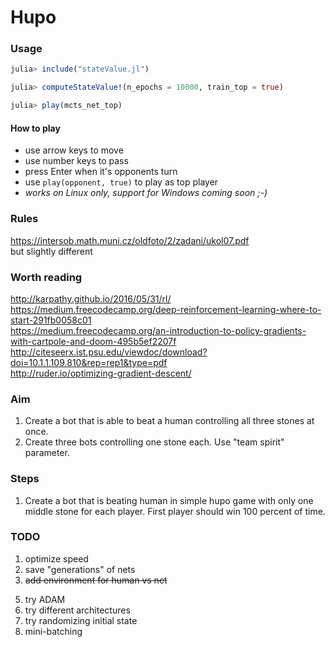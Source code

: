 # Hupo

### Usage
```julia
julia> include("stateValue.jl")

julia> computeStateValue!(n_epochs = 10000, train_top = true)

julia> play(mcts_net_top)
```

#### How to play
- use arrow keys to move
- use number keys to pass
- press Enter when it's opponents turn
- use `play(opponent, true)` to play as top player
- *works on Linux only, support for Windows coming soon ;-)*

### Rules
https://intersob.math.muni.cz/oldfoto/2/zadani/ukol07.pdf  
but slightly different

### Worth reading
http://karpathy.github.io/2016/05/31/rl/  
https://medium.freecodecamp.org/deep-reinforcement-learning-where-to-start-291fb0058c01  
https://medium.freecodecamp.org/an-introduction-to-policy-gradients-with-cartpole-and-doom-495b5ef2207f
http://citeseerx.ist.psu.edu/viewdoc/download?doi=10.1.1.109.810&rep=rep1&type=pdf   
http://ruder.io/optimizing-gradient-descent/

### Aim
1. Create a bot that is able to beat a human controlling all three stones at once.
2. Create three bots controlling one stone each. Use "team spirit" parameter.

### Steps
1. Create a bot that is beating human in simple hupo game with only one middle stone for each player. First player should win 100 percent of time.

### TODO
1. optimize speed
2. save "generations" of nets
3. ~~add environment for human vs net~~
<!-- 4. add probability information to game printing -->
5. try ADAM
6. try different architectures
7. try randomizing initial state
8. mini-batching
